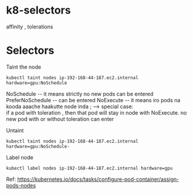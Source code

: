 # k8-selectors
affinity , tolerations
# Selectors

Taint the node

```
kubectl taint nodes ip-192-168-44-187.ec2.internal hardware=gpu:NoSchedule
```
NoSchedule -- it means strictly no new pods can be entered
PreferNoSchedule  -- can be entered 
NoExecute -- it means iro pods na kooda aaache haakutte node inda ;
-->        special case:  
  if a pod with toleration , then that pod will stay in node with NoExecute. no new pod with or without toleration can enter


Untaint
```
kubectl taint nodes ip-192-168-44-187.ec2.internal hardware=gpu:NoSchedule-
```

Label node

```
kubectl label nodes ip-192-168-44-187.ec2.internal hardware=gpu
```
Ref: https://kubernetes.io/docs/tasks/configure-pod-container/assign-pods-nodes
